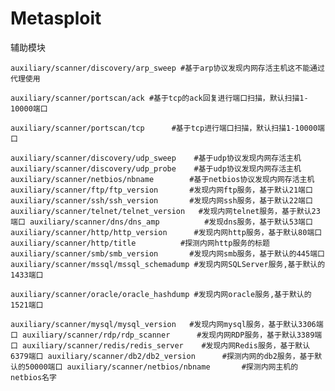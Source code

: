 # Metasploit

&#x20;辅助模块

`auxiliary/scanner/discovery/arp_sweep #基于arp协议发现内网存活主机这不能通过代理使用`

`auxiliary/scanner/portscan/ack #基于tcp的ack回复进行端口扫描，默认扫描1-10000端口`

`auxiliary/scanner/portscan/tcp      #基于tcp进行端口扫描，默认扫描1-10000端口`

`auxiliary/scanner/discovery/udp_sweep    #基于udp协议发现内网存活主机 auxiliary/scanner/discovery/udp_probe    #基于udp协议发现内网存活主机 auxiliary/scanner/netbios/nbname        #基于netbios协议发现内网存活主机 auxiliary/scanner/ftp/ftp_version       #发现内网ftp服务，基于默认21端口 auxiliary/scanner/ssh/ssh_version       #发现内网ssh服务，基于默认22端口 auxiliary/scanner/telnet/telnet_version   #发现内网telnet服务，基于默认23端口 auxiliary/scanner/dns/dns_amp          #发现dns服务，基于默认53端口 auxiliary/scanner/http/http_version      #发现内网http服务，基于默认80端口 auxiliary/scanner/http/title          #探测内网http服务的标题 auxiliary/scanner/smb/smb_version       #发现内网smb服务，基于默认的445端口 auxiliary/scanner/mssql/mssql_schemadump #发现内网SQLServer服务,基于默认的1433端口`

`auxiliary/scanner/oracle/oracle_hashdump #发现内网oracle服务,基于默认的1521端口`

`auxiliary/scanner/mysql/mysql_version   #发现内网mysql服务，基于默认3306端口 auxiliary/scanner/rdp/rdp_scanner      #发现内网RDP服务，基于默认3389端口 auxiliary/scanner/redis/redis_server    #发现内网Redis服务，基于默认6379端口 auxiliary/scanner/db2/db2_version      #探测内网的db2服务，基于默认的50000端口 auxiliary/scanner/netbios/nbname       #探测内网主机的netbios名字`
